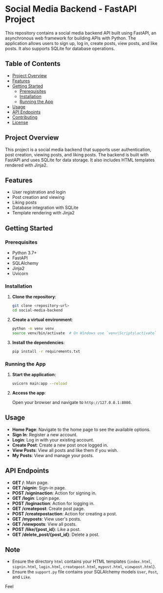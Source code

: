 
# Social Media Backend - FastAPI Project

This repository contains a social media backend API built using FastAPI, an asynchronous web framework for building APIs with Python. The application allows users to sign up, log in, create posts, view posts, and like posts. It also supports SQLite for database operations.

## Table of Contents

- [Project Overview](#project-overview)
- [Features](#features)
- [Getting Started](#getting-started)
  - [Prerequisites](#prerequisites)
  - [Installation](#installation)
  - [Running the App](#running-the-app)
- [Usage](#usage)
- [API Endpoints](#api-endpoints)
- [Contributing](#contributing)
- [License](#license)

## Project Overview

This project is a social media backend that supports user authentication, post creation, viewing posts, and liking posts. The backend is built with FastAPI and uses SQLite for data storage. It also includes HTML templates rendered with Jinja2.

## Features

- User registration and login
- Post creation and viewing
- Liking posts
- Database integration with SQLite
- Template rendering with Jinja2

## Getting Started

### Prerequisites

- Python 3.7+
- FastAPI
- SQLAlchemy
- Jinja2
- Uvicorn

### Installation

1. **Clone the repository**:

   ```bash
   git clone <repository-url>
   cd social-media-backend
   ```

2. **Create a virtual environment**:

   ```bash
   python -m venv venv
   source venv/bin/activate  # On Windows use `venv\Scripts\activate`
   ```

3. **Install the dependencies**:

   ```bash
   pip install -r requirements.txt
   ```

### Running the App

1. **Start the application**:

   ```bash
   uvicorn main:app --reload
   ```

2. **Access the app**:

   Open your browser and navigate to `http://127.0.0.1:8000`.

## Usage

- **Home Page**: Navigate to the home page to see the available options.
- **Sign In**: Register a new account.
- **Login**: Log in with your existing account.
- **Create Post**: Create a new post once logged in.
- **View Posts**: View all posts and like them if you wish.
- **My Posts**: View and manage your posts.

## API Endpoints

- **GET /**: Main page.
- **GET /signin**: Sign-in page.
- **POST /signinaction**: Action for signing in.
- **GET /login**: Login page.
- **POST /loginaction**: Action for logging in.
- **GET /createpost**: Create post page.
- **POST /createpostaction**: Action for creating a post.
- **GET /myposts**: View user's posts.
- **GET /viewposts**: View all posts.
- **POST /like/{post_id}**: Like a post.
- **GET /delete_post/{post_id}**: Delete a post.



## Note

- Ensure the directory `html` contains your HTML templates (`index.html`, `signin.html`, `login.html`, `createpost.html`, `mypost.html`, `viewpost.html`).
- Ensure the `support.py` file contains your SQLAlchemy models `User`, `Post`, and `Like`.

Feel
